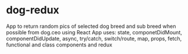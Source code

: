 # dog-redux
App to return random pics of selected dog breed and sub breed when possible from dog.ceo using React App 
uses: state, componetDidMount, componentDidUpdate, async, try/catch, switch/route, map, props, fetch, functional and class components and redux
